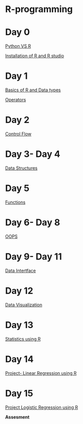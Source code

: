 # R-programming
# Day 0
<a href="https://data-flair.training/blogs/wp-content/uploads/sites/2/2019/08/R-vs-Python.png">Python VS R</a>

<a href="https://github.com/anshu109/R-programme/blob/5535352eeac18809b20b07f452297cf5d737513d/STEP%201A%20%20.md"> Installation of R and R studio </a>

# Day 1
   <a href="https://htmlpreview.github.io/?https://github.com/anshu109/R-programme/blob/main/BSSICS-R.html"> Basics of R and Data types</a>
   
   <a href="https://htmlpreview.github.io/?https://github.com/anshu109/R-programme/blob/main/operators.html">Operators</a>
# Day 2
   <a href="https://htmlpreview.github.io/?https://github.com/anshu109/R-programme/blob/main/flow-control.html">Control Flow</a>
# Day 3- Day 4
   <a href="https://htmlpreview.github.io/?https://github.com/anshu109/R-programme/blob/main/data-structure.nb.html">Data Structures</a>
# Day 5
   <a href="https://htmlpreview.github.io/?https://github.com/anshu109/R-programme/blob/main/functions.nb.html">Functions </a>
# Day 6- Day 8
   <a href="https://htmlpreview.github.io/?https://github.com/anshu109/R-programme/blob/main/OOPS.html"> OOPS </a>
# Day 9- Day 11
   <a href="">Data Intertface</a>
# Day 12
   <a href="https://htmlpreview.github.io/?https://github.com/anshu109/R-programme/blob/main/data%20visualiozation.nb.html"> Data Visualization</a>
# Day 13
   <a href=""> Statistics using  R </a>
# Day 14
   <a href=""> Project- Linear Regression using R</a>
# Day 15
   <a href=""> Project Logistic Regression using R</a>
   
   **Assesment**
